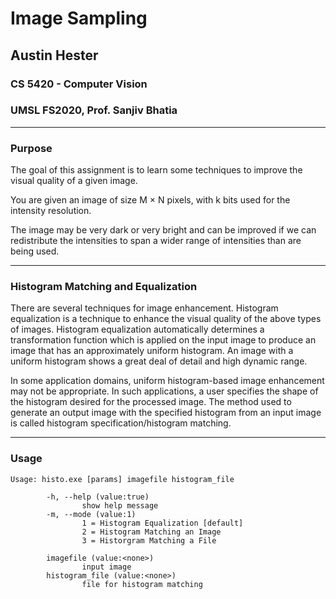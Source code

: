 # Image Sampling
## Austin Hester
### CS 5420 - Computer Vision
### UMSL FS2020, Prof. Sanjiv Bhatia

----
### Purpose

The goal of this assignment is to learn some techniques to improve the visual quality of a given image.  

You are given an image of size M × N pixels, with k bits used for the intensity resolution.  

The image may be very dark or very bright and can be 
improved if we can redistribute the intensities to span a wider range of intensities than are being used.  

----
### Histogram Matching and Equalization

There are several techniques for image enhancement. Histogram equalization is a technique to enhance the visual quality of
the above types of images. Histogram equalization automatically determines a transformation function which is applied on the
input image to produce an image that has an approximately uniform histogram. An image with a uniform histogram shows a
great deal of detail and high dynamic range.

In some application domains, uniform histogram-based image enhancement may not be appropriate. In such applications, a
user specifies the shape of the histogram desired for the processed image. The method used to generate an output image with
the specified histogram from an input image is called histogram specification/histogram matching.

----
### Usage

```
Usage: histo.exe [params] imagefile histogram_file

        -h, --help (value:true)
                show help message
        -m, --mode (value:1)
                1 = Histogram Equalization [default]
                2 = Histogram Matching an Image
                3 = Historgram Matching a File

        imagefile (value:<none>)
                input image
        histogram_file (value:<none>)
                file for histogram matching

```
